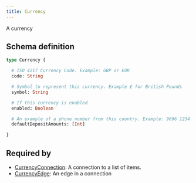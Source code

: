 ```yaml
---
title: Currency
---
```


<p>A currency</p>


## Schema definition
```graphql
type Currency {

  # ISO 4217 Currency Code. Example: GBP or EUR
  code: String 

  # Symbol to represent this currency. Example £ for British Pounds
  symbol: String 

  # If this currency is enabled
  enabled: Boolean 

  # An example of a phone number from this country. Example: 9696 1234 for Malta
  defaultDepositAmounts: [Int] 

}
```
## Required by
* [CurrencyConnection](graphql/schema/currencyconnection.md): A connection to a list of items.
* [CurrencyEdge](graphql/schema/currencyedge.md): An edge in a connection
